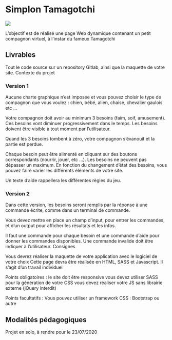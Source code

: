 # Simplon Tamagotchi
![](https://i.imgur.com/WjDAECn.jpg)

L’objectif est de réalisé une page Web dynamique contenant un petit compagnon virtuel, à l’instar du fameux Tamagotchi

## Livrables
Tout le code source sur un repository Gitlab, ainsi que la maquette de votre site.
Contexte du projet

### Version 1
Aucune charte graphique n’est imposée et vous pouvez choisir le type de compagnon que vous voulez : chien, bébé, alien, chaise, chevalier gaulois etc …

Votre compagnon doit avoir au minimum 3 besoins (faim, soif, amusement). Ces besoins vont diminuer progressivement dans le temps. Les besoins doivent être visible à tout moment par l’utilisateur.

Quand les 3 besoins tombent à zéro, votre compagnon s’évanouit et la partie est perdue.

Chaque besoin peut être alimenté en cliquant sur des boutons correspondants (nourrir, jouer, etc …). Les besoins ne peuvent pas dépasser un maximum. En fonction du changement d’état des besoins, vous pouvez faire varier les différents éléments de votre site.

Un texte d’aide rappellera les différentes règles du jeu.

### Version 2
Dans cette version, les besoins seront remplis par la réponse à une commande écrite, comme dans un terminal de commande.

Vous devez mettre en place un champ d’input, pour entrer les commandes, et d’un output pour afficher les résultats et les infos.

Il faut une commande pour chaque besoin et une commande d’aide pour donner les commandes disponibles. Une commande invalide doit être indiquer à l’utilisateur.
Consignes

Vous devrez réaliser la maquette de votre application avec le logiciel de votre choix Cette page devra être réalisée en HTML, SASS et Javascript. Il s’agit d’un travail individuel

Points obligatoires : le site doit être responsive vous devez utiliser SASS pour la génération de votre CSS vous devez réaliser votre JS sans librairie externe (jQuery interdit)

Points facultatifs : Vous pouvez utiliser un framework CSS : Bootstrap ou autre

## Modalités pédagogiques
Projet en solo, à rendre pour le 23/07/2020
